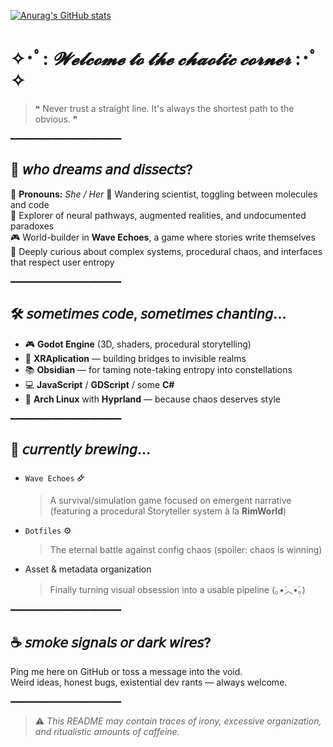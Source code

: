 [![Anurag's GitHub stats](https://github-readme-stats.vercel.app/api?username=Satt2ds&show_icons=true&theme=jolly)](https://github.com/anuraghazra/github-readme-stats)



# ✧･ﾟ: *𝓦𝓮𝓵𝓬𝓸𝓶𝓮 𝓽𝓸 𝓽𝓱𝓮 𝓬𝓱𝓪𝓸𝓽𝓲𝓬 𝓬𝓸𝓻𝓷𝓮𝓻* :･ﾟ✧

> ❝ Never trust a straight line. It's always the shortest path to the obvious. ❞

━━━━━━━━━━━━━━━━━━━━━

## 🧬 𝘸𝘩𝘰 𝘥𝘳𝘦𝘢𝘮𝘴 𝘢𝘯𝘥 𝘥𝘪𝘴𝘴𝘦𝘤𝘵𝘴?

🌷 **Pronouns:** *She / Her* 🥼 Wandering scientist, toggling between molecules and code  
🧠 Explorer of neural pathways, augmented realities, and undocumented paradoxes  
🎮 World-builder in **Wave Echoes**, a game where stories write themselves  
🌌 Deeply curious about complex systems, procedural chaos, and interfaces that respect user entropy

━━━━━━━━━━━━━━━━━━━━━

## 🛠️ 𝘴𝘰𝘮𝘦𝘵𝘪𝘮𝘦𝘴 𝘤𝘰𝘥𝘦, 𝘴𝘰𝘮𝘦𝘵𝘪𝘮𝘦𝘴 𝘤𝘩𝘢𝘯𝘵𝘪𝘯𝘨...

- 🎮 **Godot Engine** (3D, shaders, procedural storytelling)
- 🧪 **XRAplication** — building bridges to invisible realms
- 📚 **Obsidian** — for taming note-taking entropy into constellations
- 💻 **JavaScript** / **GDScript** / some **C#**
- 🐧 **Arch Linux** with **Hyprland** — because chaos deserves style

━━━━━━━━━━━━━━━━━━━━━

## 🧪 𝘤𝘶𝘳𝘳𝘦𝘯𝘵𝘭𝘺 𝘣𝘳𝘦𝘸𝘪𝘯𝘨...

- `Wave Echoes` 🜸  
  > A survival/simulation game focused on emergent narrative  
  > (featuring a procedural Storyteller system à la **RimWorld**)

- `Dotfiles` ⚙️  
  > The eternal battle against config chaos (spoiler: chaos is winning)

- Asset & metadata organization  
  > Finally turning visual obsession into a usable pipeline (｡•́︿•̀｡)

━━━━━━━━━━━━━━━━━━━━━

## ☕ 𝘴𝘮𝘰𝘬𝘦 𝘴𝘪𝘨𝘯𝘢𝘭𝘴 𝘰𝘳 𝘥𝘢𝘳𝘬 𝘸𝘪𝘳𝘦𝘴?

Ping me here on GitHub or toss a message into the void.  
Weird ideas, honest bugs, existential dev rants — always welcome.

━━━━━━━━━━━━━━━━━━━━━

> ⚠️ *This README may contain traces of irony, excessive organization, and ritualistic amounts of caffeine.*

<!--
<a href="https://github.com/Satt2ds/github-readme-stats">
    <img src="https://files.catbox.moe/77226d.gif" width=200 align="right" />
</a>
-->
